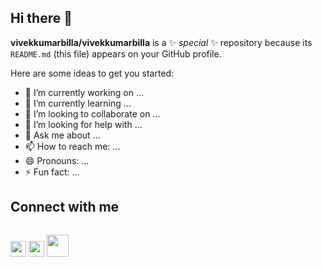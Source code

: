 ## Hi there 👋


**vivekkumarbilla/vivekkumarbilla** is a ✨ _special_ ✨ repository because its `README.md` (this file) appears on your GitHub profile.

Here are some ideas to get you started:

- 🔭 I’m currently working on ...
- 🌱 I’m currently learning ...
- 👯 I’m looking to collaborate on ...
- 🤔 I’m looking for help with ...
- 💬 Ask me about ...
- 📫 How to reach me: ...
- 😄 Pronouns: ...
- ⚡ Fun fact: ...

## Connect with me

<div style="display: flex;">


<a href="https://www.linkedin.com/in/vivekananda-billa-1a3601171/"><img src="https://upload.wikimedia.org/wikipedia/commons/thumb/c/ca/LinkedIn_logo_initials.png/640px-LinkedIn_logo_initials.png" height="25"/></a>
<a href="https://instagram.com/vincent_05" style="background-color"><img src="https://upload.wikimedia.org/wikipedia/commons/thumb/a/a5/Instagram_icon.png/640px-Instagram_icon.png" height="25"/></a>
<a href="https://twitter.com/05_billlaaaA" style="background-color"><img src="https://assets.stickpng.com/images/580b57fcd9996e24bc43c53e.png" height="35"/></a>
  
</div>
